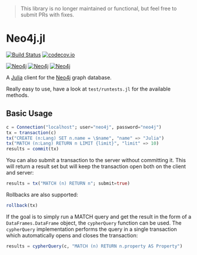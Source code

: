 > This library is no longer maintained or functional, but feel free to submit PRs with fixes.

# Neo4j.jl

[![Build Status](https://travis-ci.org/glesica/Neo4j.jl.svg?branch=master)](https://travis-ci.org/glesica/Neo4j.jl)
[![codecov.io](https://codecov.io/github/glesica/Neo4j.jl/coverage.svg?branch=master)](https://codecov.io/github/glesica/Neo4j.jl?branch=master)

[![Neo4j](http://pkg.julialang.org/badges/Neo4j_0.6.svg)](http://pkg.julialang.org/?pkg=Neo4j&ver=0.6)
[![Neo4j](http://pkg.julialang.org/badges/Neo4j_0.7.svg)](http://pkg.julialang.org/?pkg=Neo4j&ver=0.7)
[![Neo4j](http://pkg.julialang.org/badges/Neo4j_1.0.svg)](http://pkg.julialang.org/?pkg=Neo4j&ver=1.0)

A [Julia](http://julialang.org) client for the [Neo4j](http://neo4j.org) graph
database.

Really easy to use, have a look at ```test/runtests.jl``` for the available methods.

## Basic Usage

```julia
c = Connection("localhost"; user="neo4j", password="neo4j")
tx = transaction(c)
tx("CREATE (n:Lang) SET n.name = \$name", "name" => "Julia")
tx("MATCH (n:Lang) RETURN n LIMIT {limit}", "limit" => 10)
results = commit(tx)
```

You can also submit a transaction to the server without committing it. This
will return a result set but will keep the transaction open both on the client
and server:

```julia
results = tx("MATCH (n) RETURN n"; submit=true)
```

Rollbacks are also supported:

```julia
rollback(tx)
```

If the goal is to simply run a MATCH query and get the result in the form of a
`DataFrames.DataFrame` object, the `cypherQuery` function can be used.
The `cypherQuery` implementation performs the query in a single transaction which
automatically opens and closes the transaction:

```julia
results = cypherQuery(c, "MATCH (n) RETURN n.property AS Property")
```
